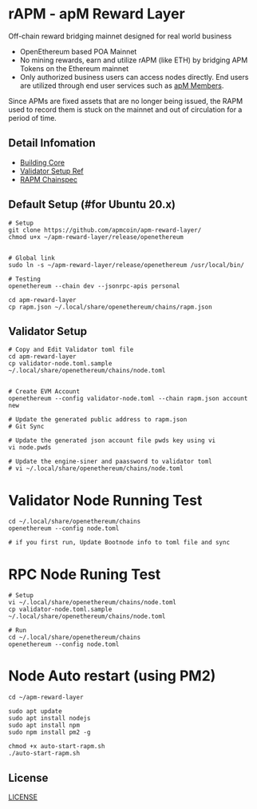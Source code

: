 # rAPM - apM Reward Layer
Off-chain reward bridging mainnet designed for real world business

- OpenEthereum based POA Mainnet 
- No mining rewards, earn and utilize rAPM (like ETH) by bridging APM Tokens on the Ethereum mainnet
- Only authorized business users can access nodes directly. End users are utilized through end user services such as [apM Members](https://apm-members.com/).

Since APMs are fixed assets that are no longer being issued, the RAPM used to record them is stuck on the mainnet and out of circulation for a period of time.


## Detail Infomation
- [Building Core](./core/README.md)
- [Validator Setup Ref](https://openethereum.github.io/Validator-Set-Tutorial-1)
- [RAPM Chainspec](./chainspec/genesis.json)


## Default Setup (#for Ubuntu 20.x)
```
# Setup
git clone https://github.com/apmcoin/apm-reward-layer/
chmod u+x ~/apm-reward-layer/release/openethereum


# Global link
sudo ln -s ~/apm-reward-layer/release/openethereum /usr/local/bin/

# Testing
openethereum --chain dev --jsonrpc-apis personal

cd apm-reward-layer
cp rapm.json ~/.local/share/openethereum/chains/rapm.json
```

## Validator Setup
```
# Copy and Edit Validator toml file
cd apm-reward-layer
cp validator-node.toml.sample ~/.local/share/openethereum/chains/node.toml


# Create EVM Account
openethereum --config validator-node.toml --chain rapm.json account new

# Update the generated public address to rapm.json
# Git Sync

# Update the generated json account file pwds key using vi
vi node.pwds

# Update the engine-siner and paassword to validator toml
# vi ~/.local/share/openethereum/chains/node.toml

```


# Validator Node Running Test
```
cd ~/.local/share/openethereum/chains
openethereum --config node.toml

# if you first run, Update Bootnode info to toml file and sync
```

# RPC Node Runing Test
```
# Setup
vi ~/.local/share/openethereum/chains/node.toml
cp validator-node.toml.sample ~/.local/share/openethereum/chains/node.toml

# Run
cd ~/.local/share/openethereum/chains
openethereum --config node.toml
```

# Node Auto restart (using PM2)
```
cd ~/apm-reward-layer

sudo apt update
sudo apt install nodejs
sudo apt install npm
sudo npm install pm2 -g

chmod +x auto-start-rapm.sh
./auto-start-rapm.sh

```

## License
[LICENSE](./openethereum/LICENSE)
